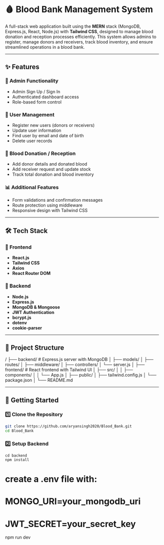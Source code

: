 # 🩸 Blood Bank Management System

A full-stack web application built using the **MERN** stack (MongoDB, Express.js, React, Node.js) with **Tailwind CSS**, designed to manage blood donation and reception processes efficiently. This system allows admins to register, manage donors and receivers, track blood inventory, and ensure streamlined operations in a blood bank.

---

## ✨ Features

### 🔐 Admin Functionality
- Admin Sign Up / Sign In
- Authenticated dashboard access
- Role-based form control

### 📝 User Management
- Register new users (donors or receivers)
- Update user information
- Find user by email and date of birth
- Delete user records

### 💉 Blood Donation / Reception
- Add donor details and donated blood
- Add receiver request and update stock
- Track total donation and blood inventory

### 📊 Additional Features
- Form validations and confirmation messages
- Route protection using middleware
- Responsive design with Tailwind CSS

---

## 🛠️ Tech Stack

### 📌 Frontend
- **React.js**
- **Tailwind CSS**
- **Axios**
- **React Router DOM**

### 📌 Backend
- **Node.js**
- **Express.js**
- **MongoDB & Mongoose**
- **JWT Authentication**
- **bcrypt.js**
- **dotenv**
- **cookie-parser**

---

## 📁 Project Structure
/
├── backend/ # Express.js server with MongoDB
│ ├── models/
│ ├── routes/
│ ├── middleware/
│ ├── controllers/
│ └── server.js
│
├── frontend/ # React frontend with Tailwind UI
│ ├── src/
│ │ ├── components/
│ │ └── App.js
│ ├── public/
│ ├── tailwind.config.js
│ └── package.json
│
└── README.md


---

## 🚀 Getting Started

### 1️⃣ Clone the Repository
```bash
git clone https://github.com/aryansingh2020/Blood_Bank.git
cd Blood_Bank

```

### 2️⃣ Setup Backend
```
cd backend
npm install
```

# create a .env file with:


# MONGO_URI=your_mongodb_uri
# JWT_SECRET=your_secret_key
npm run dev